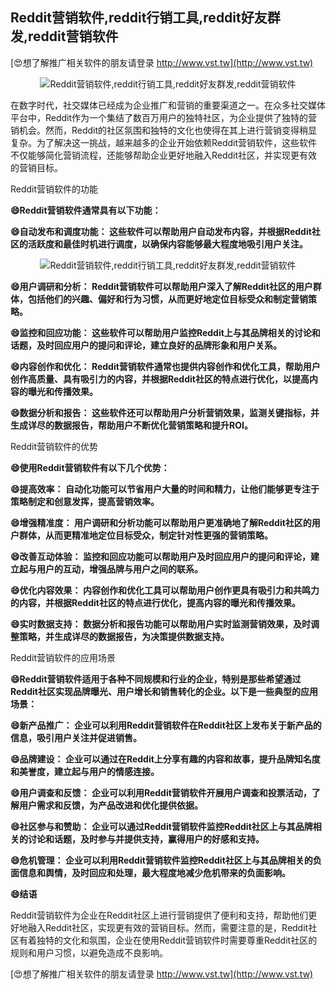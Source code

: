 ## **Reddit营销软件,reddit行销工具,reddit好友群发,reddit营销软件**

[😍想了解推广相关软件的朋友请登录 http://www.vst.tw](http://www.vst.tw)

 <center><img src="https://vst.tw/MP4/tuiguang/png/1.png" alt="Reddit营销软件,reddit行销工具,reddit好友群发,reddit营销软件"></center>

在数字时代，社交媒体已经成为企业推广和营销的重要渠道之一。在众多社交媒体平台中，Reddit作为一个集结了数百万用户的独特社区，为企业提供了独特的营销机会。然而，Reddit的社区氛围和独特的文化也使得在其上进行营销变得稍显复杂。为了解决这一挑战，越来越多的企业开始依赖Reddit营销软件，这些软件不仅能够简化营销流程，还能够帮助企业更好地融入Reddit社区，并实现更有效的营销目标。

Reddit营销软件的功能

**😄Reddit营销软件通常具有以下功能：**

**😄自动发布和调度功能： 这些软件可以帮助用户自动发布内容，并根据Reddit社区的活跃度和最佳时机进行调度，以确保内容能够最大程度地吸引用户关注。**

 <center><img src="https://vst.tw/MP4/tuiguang/png/3.png" alt="Reddit营销软件,reddit行销工具,reddit好友群发,reddit营销软件"></center>

**😄用户调研和分析： Reddit营销软件可以帮助用户深入了解Reddit社区的用户群体，包括他们的兴趣、偏好和行为习惯，从而更好地定位目标受众和制定营销策略。**

**😄监控和回应功能： 这些软件可以帮助用户监控Reddit上与其品牌相关的讨论和话题，及时回应用户的提问和评论，建立良好的品牌形象和用户关系。**

**😄内容创作和优化： Reddit营销软件通常也提供内容创作和优化工具，帮助用户创作高质量、具有吸引力的内容，并根据Reddit社区的特点进行优化，以提高内容的曝光和传播效果。**

**😄数据分析和报告： 这些软件还可以帮助用户分析营销效果，监测关键指标，并生成详尽的数据报告，帮助用户不断优化营销策略和提升ROI。**

Reddit营销软件的优势

**😄使用Reddit营销软件有以下几个优势：**

**😄提高效率： 自动化功能可以节省用户大量的时间和精力，让他们能够更专注于策略制定和创意发挥，提高营销效率。**

**😄增强精准度： 用户调研和分析功能可以帮助用户更准确地了解Reddit社区的用户群体，从而更精准地定位目标受众，制定针对性更强的营销策略。**

**😄改善互动体验： 监控和回应功能可以帮助用户及时回应用户的提问和评论，建立起与用户的互动，增强品牌与用户之间的联系。**

**😄优化内容效果： 内容创作和优化工具可以帮助用户创作更具有吸引力和共鸣力的内容，并根据Reddit社区的特点进行优化，提高内容的曝光和传播效果。**

**😄实时数据支持： 数据分析和报告功能可以帮助用户实时监测营销效果，及时调整策略，并生成详尽的数据报告，为决策提供数据支持。**

Reddit营销软件的应用场景

**😄Reddit营销软件适用于各种不同规模和行业的企业，特别是那些希望通过Reddit社区实现品牌曝光、用户增长和销售转化的企业。以下是一些典型的应用场景：**

**😄新产品推广： 企业可以利用Reddit营销软件在Reddit社区上发布关于新产品的信息，吸引用户关注并促进销售。**

**😄品牌建设： 企业可以通过在Reddit上分享有趣的内容和故事，提升品牌知名度和美誉度，建立起与用户的情感连接。**

**😄用户调查和反馈： 企业可以利用Reddit营销软件开展用户调查和投票活动，了解用户需求和反馈，为产品改进和优化提供依据。**

**😄社区参与和赞助： 企业可以通过Reddit营销软件监控Reddit社区上与其品牌相关的讨论和话题，及时参与并提供支持，赢得用户的好感和支持。**

**😄危机管理： 企业可以利用Reddit营销软件监控Reddit社区上与其品牌相关的负面信息和舆情，及时回应和处理，最大程度地减少危机带来的负面影响。**

**😄结语**

Reddit营销软件为企业在Reddit社区上进行营销提供了便利和支持，帮助他们更好地融入Reddit社区，实现更有效的营销目标。然而，需要注意的是，Reddit社区有着独特的文化和氛围，企业在使用Reddit营销软件时需要尊重Reddit社区的规则和用户习惯，以避免造成不良影响。

[😍想了解推广相关软件的朋友请登录 http://www.vst.tw](http://www.vst.tw)



